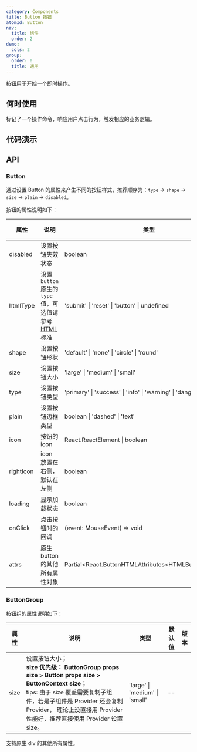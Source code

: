 ```yaml
---
category: Components
title: Button 按钮
atomId: Button
nav:
  title: 组件
  order: 2
demo:
  cols: 2
group:
  order: 0
  title: 通用
---
```


按钮用于开始一个即时操作。

## 何时使用

标记了一个操作命令，响应用户点击行为，触发相应的业务逻辑。

## 代码演示

<!-- prettier-ignore -->
<code src="./demo/all.tsx"></code>

<!-- prettier-ignore -->
<code src="./demo/type.tsx"></code>
<code src="./demo/disabled.tsx"></code>
<code src="./demo/size.tsx"></code>
<code src="./demo/shape.tsx"></code>
<code src="./demo/plain.tsx"></code>
<code src="./demo/icon.tsx"></code>
<code src="./demo/loading.tsx"></code>
<code src="./demo/group.tsx"></code>

## API

### Button

通过设置 Button 的属性来产生不同的按钮样式，推荐顺序为：`type` -> `shape` -> `size` -> `plain` -> `disabled`。

按钮的属性说明如下：

| 属性      | 说明                                                                                                                                 | 类型                                                                   | 默认值    | 版本 |
| --------- | ------------------------------------------------------------------------------------------------------------------------------------ | ---------------------------------------------------------------------- | --------- | ---- |
| disabled  | 设置按钮失效状态                                                                                                                     | boolean                                                                | false     | --   |
| htmlType  | 设置 `button` 原生的 `type` 值，可选值请参考 [HTML 标准](https://developer.mozilla.org/en-US/docs/Web/HTML/Element/button#attr-type) | 'submit' \| 'reset' \| 'button' \| undefined                           | --        | --   |
| shape     | 设置按钮形状                                                                                                                         | 'default' \| 'none' \| 'circle' \| 'round'                             | 'default' | --   |
| size      | 设置按钮大小                                                                                                                         | 'large' \| 'medium' \| 'small'                                         | 'medium'  | --   |
| type      | 设置按钮类型                                                                                                                         | 'primary' \| 'success' \| 'info' \| 'warning' \| 'danger' \| 'default' | 'default' | --   |
| plain     | 设置按钮边框类型                                                                                                                     | boolean \| 'dashed' \| 'text'                                          | false     | --   |
| icon      | 按钮的 icon                                                                                                                          | React.ReactElement \| boolean                                          | --        | --   |
| rightIcon | icon 放置在右侧，默认在左侧                                                                                                          | boolean                                                                | --        | --   |
| loading   | 显示加载状态                                                                                                                         | boolean                                                                | --        | --   |
| onClick   | 点击按钮时的回调                                                                                                                     | (event: MouseEvent) => void                                            | --        | --   |
| attrs     | 原生 button 的其他所有属性对象                                                                                                       | Partial\<React.ButtonHTMLAttributes\<HTMLButtonElement>>               | --        | --   |

### ButtonGroup

按钮组的属性说明如下：

| 属性 | 说明                                                                                                                                                                                                                                                            | 类型                           | 默认值 | 版本 |
| ---- | --------------------------------------------------------------------------------------------------------------------------------------------------------------------------------------------------------------------------------------------------------------- | ------------------------------ | ------ | ---- |
| size | 设置按钮大小；<br /> **size 优先级： ButtonGroup props size > Button props size > ButtonContext size；** <br /> tips: 由于 size 覆盖需要复制子组件，若是子组件是 Provider 还会复制 Provider， 理论上没直接用 Provider 性能好，推荐直接使用 Provider 设置 size。 | 'large' \| 'medium' \| 'small' | --     |      |

支持原生 div 的其他所有属性。
